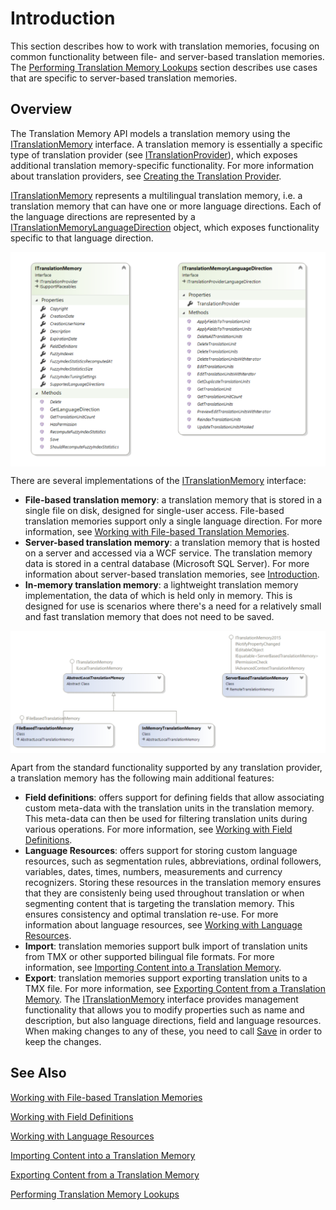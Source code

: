 Introduction
=====
This section describes how to work with translation memories, focusing on common functionality between file- and server-based translation memories. The [Performing Translation Memory Lookups](performing_filebased_tm_lookups.md) section describes use cases that are specific to server-based translation memories.

Overview
-----
The Translation Memory API models a translation memory using the [ITranslationMemory](../../api/translationmemory/Sdl.LanguagePlatform.TranslationMemoryApi.ITranslationMemory.yml) interface. A translation memory is essentially a specific type of translation provider (see [ITranslationProvider](../../api/translationmemory/Sdl.LanguagePlatform.TranslationMemoryApi.ITranslationProvider.yml)), which exposes additional translation memory-specific functionality. For more information about translation providers, see [Creating the Translation Provider](creating_the_translation_provider.md).

[ITranslationMemory](../../api/translationmemory/Sdl.LanguagePlatform.TranslationMemoryApi.ITranslationMemory.yml) represents a multilingual translation memory, i.e. a translation memory that can have one or more language directions. Each of the language directions are represented by a [ITranslationMemoryLanguageDirection](../../api/translationmemory/Sdl.LanguagePlatform.TranslationMemoryApi.ITranslationMemoryLanguageDirection.yml) object, which exposes functionality specific to that language direction.

<img style="display:block; " src="images/Cd-TranslationMemory.png"/>

There are several implementations of the [ITranslationMemory](../../api/translationmemory/Sdl.LanguagePlatform.TranslationMemoryApi.ITranslationMemory.yml) interface:

* **File-based translation memory**: a translation memory that is stored in a single file on disk, designed for single-user access. File-based translation memories support only a single language direction. For more information, see [Working with File-based Translation Memories](working_with_file_based_translation_memories.md).
* **Server-based translation memory**: a translation memory that is hosted on a server and accessed via a WCF service. The translation memory data is stored in a central database (Microsoft SQL Server). For more information about server-based translation memories, see [Introduction](working_with_tm_server.md).
* **In-memory translation memory**: a lightweight translation memory implementation, the data of which is held only in memory. This is designed for use is scenarios where there's a need for a relatively small and fast translation memory that does not need to be saved.
  
<img style="display:block; " src="images/Cd-TranslationMemories.png"/>

Apart from the standard functionality supported by any translation provider, a translation memory has the following main additional features:

* **Field definitions**: offers support for defining fields that allow associating custom meta-data with the translation units in the translation memory. This meta-data can then be used for filtering translation units during various operations. For more information, see [Working with Field Definitions](working_with_field_definitions.md).
* **Language Resources**: offers support for storing custom language resources, such as segmentation rules, abbreviations, ordinal followers, variables, dates, times, numbers, measurements and currency recognizers. Storing these resources in the translation memory ensures that they are consistenly being used throughout translation or when segmenting content that is targeting the translation memory. This ensures consistency and optimal translation re-use. For more information about language resources, see [Working with Language Resources](working_with_language_resources.md).
* **Import**: translation memories support bulk import of translation units from TMX or other supported bilingual file formats. For more information, see [Importing Content into a Translation Memory](importing_content_into_a_translation_memory.md).
* **Export**: translation memories support exporting translation units to a TMX file. For more information, see [Exporting Content from a Translation Memory](exporting_content_from_a_translation_memory.md).
The [ITranslationMemory](../../api/translationmemory/Sdl.LanguagePlatform.TranslationMemoryApi.ITranslationMemory.yml) interface provides management functionality that allows you to modify properties such as name and description, but also language directions, field and language resources. When making changes to any of these, you need to call [Save](../../api/translationmemory/Sdl.LanguagePlatform.TranslationMemoryApi.ITranslationMemory.yml#Sdl_LanguagePlatform_TranslationMemoryApi_ITranslationMemory_Save) in order to keep the changes.

See Also
-----
[Working with File-based Translation Memories](working_with_file_based_translation_memories.md)

[Working with Field Definitions](working_with_field_definitions.md)

[Working with Language Resources](working_with_language_resources.md)

[Importing Content into a Translation Memory](importing_content_into_a_translation_memory.md)

[Exporting Content from a Translation Memory](exporting_content_from_a_translation_memory.md)

[Performing Translation Memory Lookups](performing_filebased_tm_lookups.md)